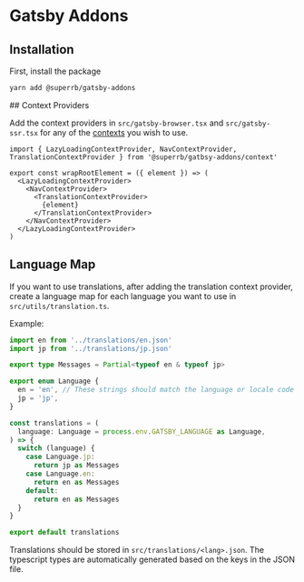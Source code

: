# Gatsby Addons

## Installation

First, install the package

```sh
yarn add @superrb/gatsby-addons
```

## Context Providers

Add the context providers in `src/gatsby-browser.tsx` and `src/gatsby-ssr.tsx` for any of the [contexts](./src/context/README.md) you wish to use.

```tsx
import { LazyLoadingContextProvider, NavContextProvider, TranslationContextProvider } from '@superrb/gatbsy-addons/context'

export const wrapRootElement = ({ element }) => (
  <LazyLoadingContextProvider>
    <NavContextProvider>
      <TranslationContextProvider>
        {element}
      </TranslationContextProvider>
    </NavContextProvider>
  </LazyLoadingContextProvider>
)
```

## Language Map

If you want to use translations, after adding the translation context provider, create a language map for each language you want to use in `src/utils/translation.ts`.

Example:

```ts
import en from '../translations/en.json'
import jp from '../translations/jp.json'

export type Messages = Partial<typeof en & typeof jp>

export enum Language {
  en = 'en', // These strings should match the language or locale code used in Prismic
  jp = 'jp',
}

const translations = (
  language: Language = process.env.GATSBY_LANGUAGE as Language,
) => {
  switch (language) {
    case Language.jp:
      return jp as Messages
    case Language.en:
      return en as Messages
    default:
      return en as Messages
  }
}

export default translations
```

Translations should be stored in `src/translations/<lang>.json`. The typescript types are automatically generated based on the keys in the JSON file.